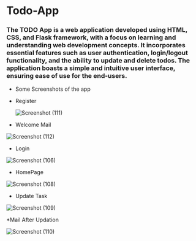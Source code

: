 # Todo-App
### The TODO App is a web application developed using HTML, CSS, and Flask framework, with a focus on learning and understanding web development concepts. It incorporates essential features such as user authentication, login/logout functionality, and the ability to update and delete todos. The application boasts a simple and intuitive user interface, ensuring ease of use for the end-users.

* Some Screenshots of the app
* Register

  ![Screenshot (111)](https://github.com/thegeek36/Todo-App/assets/76440306/a55f4db6-24fd-407d-8d24-a72121ada022)

  
* Welcome Mail
  
![Screenshot (112)](https://github.com/thegeek36/Todo-App/assets/76440306/2a54d600-3bd8-4cfb-b503-ca57c1db88f8)

* Login
  
![Screenshot (106)](https://github.com/thegeek36/Todo-App/assets/76440306/6eb65b8c-c619-4330-af1f-526283f7025b)

* HomePage
  
![Screenshot (108)](https://github.com/thegeek36/Todo-App/assets/76440306/06475eba-dce0-499f-89fa-b397742cd8ef)

* Update Task
  
![Screenshot (109)](https://github.com/thegeek36/Todo-App/assets/76440306/c9cb1599-8fde-4bd1-bece-085b23f68a0c)

*Mail After Updation

![Screenshot (110)](https://github.com/thegeek36/Todo-App/assets/76440306/949d356b-1d73-4b13-99b4-b3ef931d187b)
